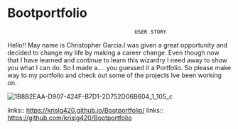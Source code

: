 # Bootportfolio

                                            USER STORY



 Hello!! May name is Christopher Garcia.I was given a great opportunity and decided to change my life by making a career change. Even though now that I have learned and continue to learn this wizardry I need away to show you what I can do. So I made a.... you guessed it a Portfolio. So please make way to my portfolio and check out some of the projects Ive been working on.  


![1B8B2EAA-D907-424F-B7D1-2D752D06B604_1_105_c](https://user-images.githubusercontent.com/57952065/72195967-cf2de500-33da-11ea-8925-d263ed20855d.jpeg)





links:: https://krislg420.github.io/Bootportfolio/
links:: https://github.com/krislg420/Bootportfolio